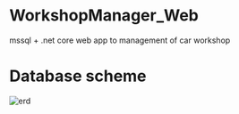 # WorkshopManager_Web
mssql + .net core web app to management of car workshop

# Database scheme
![erd](https://user-images.githubusercontent.com/25565263/115124353-0e75b900-9fc2-11eb-90dd-345804c058f2.PNG)
